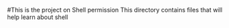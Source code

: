 #This is the project on Shell permission
This directory contains files that will help learn about shell
